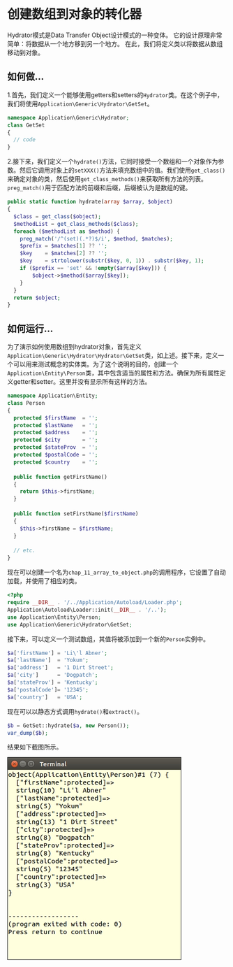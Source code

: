 # 创建数组到对象的转化器

Hydrator模式是Data Transfer Object设计模式的一种变体。 它的设计原理非常简单：将数据从一个地方移到另一个地方。 在此，我们将定义类以将数据从数组移动到对象。

## 如何做...

1.首先，我们定义一个能够使用getters和setters的`Hydrator`类。在这个例子中，我们将使用`Application\Generic\Hydrator\GetSet`。

```php
namespace Application\Generic\Hydrator;
class GetSet
{
  // code
}
```

2.接下来，我们定义一个`hydrate()`方法，它同时接受一个数组和一个对象作为参数。然后它调用对象上的`setXXX()`方法来填充数组中的值。我们使用`get_class()`来确定对象的类，然后使用`get_class_methods()`来获取所有方法的列表。 `preg_match()`用于匹配方法的前缀和后缀，后缀被认为是数组的键。

```php
public static function hydrate(array $array, $object)
{
  $class = get_class($object);
  $methodList = get_class_methods($class);
  foreach ($methodList as $method) {
    preg_match('/^(set)(.*?)$/i', $method, $matches);
    $prefix = $matches[1] ?? '';
    $key    = $matches[2] ?? '';
    $key    = strtolower(substr($key, 0, 1)) . substr($key, 1);
    if ($prefix == 'set' && !empty($array[$key])) {
        $object->$method($array[$key]);
    }
  }
  return $object;
}
```

## 如何运行...

为了演示如何使用数组到hydrator对象，首先定义`Application\Generic\Hydrator\Hydrator\GetSet`类，如上述。接下来，定义一个可以用来测试概念的实体类。为了这个说明的目的，创建一个`Application\Entity\Person`类，其中包含适当的属性和方法。确保为所有属性定义getter和setter。这里并没有显示所有这样的方法。

```php
namespace Application\Entity;
class Person
{
  protected $firstName  = '';
  protected $lastName   = '';
  protected $address    = '';
  protected $city       = '';
  protected $stateProv  = '';
  protected $postalCode = '';
  protected $country    = '';

  public function getFirstName()
  {
    return $this->firstName;
  }

  public function setFirstName($firstName)
  {
    $this->firstName = $firstName;
  }

  // etc.
}
```

现在可以创建一个名为`chap_11_array_to_object.php`的调用程序，它设置了自动加载，并使用了相应的类。

```php
<?php
require __DIR__ . '/../Application/Autoload/Loader.php';
Application\Autoload\Loader::init(__DIR__ . '/..');
use Application\Entity\Person;
use Application\Generic\Hydrator\GetSet;
```

接下来，可以定义一个测试数组，其值将被添加到一个新的`Person`实例中。

```php
$a['firstName'] = 'Li\'l Abner';
$a['lastName']  = 'Yokum';
$a['address']   = '1 Dirt Street';
$a['city']      = 'Dogpatch';
$a['stateProv'] = 'Kentucky';
$a['postalCode']= '12345';
$a['country']   = 'USA';
```

现在可以以静态方式调用`hydrate()`和`extract()`。

```php
$b = GetSet::hydrate($a, new Person());
var_dump($b);
```

结果如下截图所示。

![](../../.gitbook/assets/image%20%28136%29.png)

